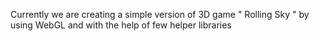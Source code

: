 Currently we are creating a simple version of 3D game " Rolling Sky " by using WebGL and with the help of few helper libraries 
